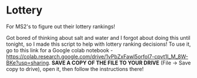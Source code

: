 # Lottery
For MS2's to figure out their lottery rankings!

Got bored of thinking about salt and water and I forgot about doing this until tonight, so I made this script to help with lottery ranking decisions! To use it, go to this link for a Google colab notebook - https://colab.research.google.com/drive/1vPbZxFawl5orfoI7-cpvt1I_M_8W-BKe?usp=sharing. <b>SAVE A COPY OF THE FILE TO YOUR DRIVE</b> (File -> Save copy to drive), open it, then follow the instructions there!
